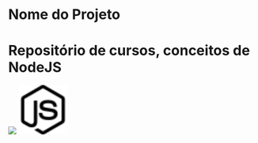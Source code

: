 # Nome do Projeto 
<h1 align="">Repositório de cursos, conceitos de NodeJS</h1>

<img src="https://img.shields.io/static/v1?label=Node&message=Node&color=#339933&style=flat&logoColor=white&logo=node" />

<img src="https://raw.githubusercontent.com/eduardonk9999/node-cabinet/3e984985ee8529fe8bd79915c4bc9507c7b50042/node-dot-js.svg" width="100"/>

